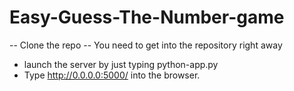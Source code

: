# Easy-Guess-The-Number-game

-- Clone the repo
-- You need to get into the repository right away

- launch the server by just typing python-app.py
- Type http://0.0.0.0:5000/ into the browser.
